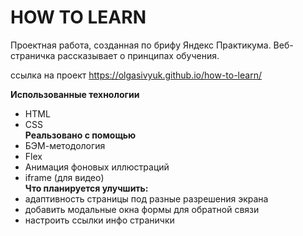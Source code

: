 # HOW TO LEARN  
Проектная работа, созданная по брифу Яндекс Практикума. Веб-страничка рассказывает о принципах обучения.  

ссылка на проект https://olgasivyuk.github.io/how-to-learn/

**Использованные технологии**  
- HTML  
- CSS  
**Реальзовано с помощью**  
- БЭМ-методология  
- Flex  
- Анимация фоновых иллюстраций  
- iframe (для видео)  
**Что планируется улучшить:**  
- адаптивность страницы под разные разрешения экрана  
- добавить модальные окна формы для обратной связи  
- настроить ссылки инфо странички  
